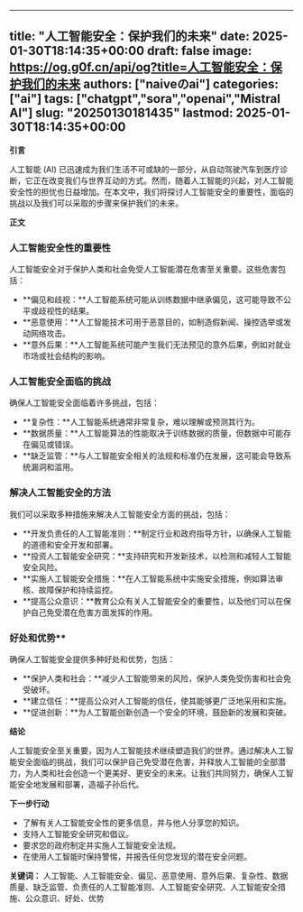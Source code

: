 
---
title: "人工智能安全：保护我们的未来"
date: 2025-01-30T18:14:35+00:00
draft: false
image: https://og.g0f.cn/api/og?title=人工智能安全：保护我们的未来
authors: ["naiveのai"]
categories: ["ai"]
tags: ["chatgpt","sora","openai","Mistral AI"]
slug: "20250130181435"
lastmod: 2025-01-30T18:14:35+00:00
---
**引言**

人工智能 (AI) 已迅速成为我们生活不可或缺的一部分，从自动驾驶汽车到医疗诊断，它正在改变我们与世界互动的方式。然而，随着人工智能的兴起，对人工智能安全性的担忧也日益增加。在本文中，我们将探讨人工智能安全的重要性，面临的挑战以及我们可以采取的步骤来保护我们的未来。

**正文**

### 人工智能安全性的重要性

人工智能安全对于保护人类和社会免受人工智能潜在危害至关重要。这些危害包括：

* **偏见和歧视：**人工智能系统可能从训练数据中继承偏见，这可能导致不公平或歧视性的结果。
* **恶意使用：**人工智能技术可用于恶意目的，如制造假新闻、操控选举或发动网络攻击。
* **意外后果：**人工智能系统可能产生我们无法预见的意外后果，例如对就业市场或社会结构的影响。

### 人工智能安全面临的挑战

确保人工智能安全面临着许多挑战，包括：

* **复杂性：**人工智能系统通常非常复杂，难以理解或预测其行为。
* **数据质量：**人工智能算法的性能取决于训练数据的质量，但数据中可能存在偏见或错误。
* **缺乏监管：**与人工智能安全相关的法规和标准仍在发展，这可能会导致系统漏洞和滥用。

### 解决人工智能安全的方法

我们可以采取多种措施来解决人工智能安全方面的挑战，包括：

* **开发负责任的人工智能准则：**制定行业和政府指导方针，以确保人工智能的道德和安全开发和部署。
* **投资人工智能安全研究：**支持研究和开发新技术，以检测和减轻人工智能安全风险。
* **实施人工智能安全措施：**在人工智能系统中实施安全措施，例如算法审核、故障保护和持续监控。
* **提高公众意识：**教育公众有关人工智能安全的重要性，以及他们可以在保护自己免受潜在危害方面发挥的作用。

### 好处和优势**

确保人工智能安全提供多种好处和优势，包括：

* **保护人类和社会：**减少人工智能带来的风险，保护人类免受伤害和社会免受破坏。
* **建立信任：**提高公众对人工智能的信任，使其能够更广泛地采用和实施。
* **促进创新：**为人工智能创新创造一个安全的环境，鼓励新的发展和突破。

**结论**

人工智能安全至关重要，因为人工智能技术继续塑造我们的世界。通过解决人工智能安全面临的挑战，我们可以保护自己免受潜在危害，并释放人工智能的全部潜力，为人类和社会创造一个更美好、更安全的未来。让我们共同努力，确保人工智能安全地发展和部署，造福子孙后代。

**下一步行动**

* 了解有关人工智能安全性的更多信息，并与他人分享您的知识。
* 支持人工智能安全研究和倡议。
* 要求您的政府制定并实施人工智能安全法规。
* 在使用人工智能时保持警惕，并报告任何您发现的潜在安全问题。

**关键词：** 人工智能、人工智能安全、偏见、恶意使用、意外后果、复杂性、数据质量、缺乏监管、负责任的人工智能准则、人工智能安全研究、人工智能安全措施、公众意识、好处、优势